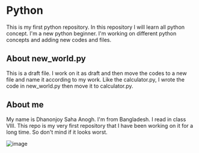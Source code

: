 # Python
This is my first python repository. In this repository I will learn all python concept. 
I'm a new python beginner. I'm working on different python concepts and adding new codes and files. 

## About new_world.py
This is a draft file. I work on it as draft and then move the codes to a new file and name it according to 
my work. Like the calculator.py, I wrote the code in new_world.py then move it to calculator.py.

## About me
My name is Dhanonjoy Saha Anogh. I'm from Bangladesh. I read in class VIII. This repo is 
my very first repository that I have been working on it for a long time. So don't mind if it looks worst.

![image](https://github.com/DjSahaAnogh/Python/assets/104628129/357d67fe-1310-4131-9aa5-e1484e2327e3)
